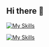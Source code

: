 ## Hi there 👋



[![My Skills](https://skillicons.dev/icons?i=js,html,css,react,nodejs)](https://skillicons.dev)


[![My Skills](https://skillicons.dev/icons?i=figma,docker,webstorm,vscode)](https://skillicons.dev)


<!--
**JadenMeister/jadenMeister** is a ✨ _special_ ✨ repository because its `README.md` (this file) appears on your GitHub profile.

Here are some ideas to get you started:

- 🔭 I’m currently working on ...
- 🌱 I’m currently learning ...
- 👯 I’m looking to collaborate on ...
- 🤔 I’m looking for help with ...
- 💬 Ask me about ...
- 📫 How to reach me: ...
- 😄 Pronouns: ...
- ⚡ Fun fact: ...
-->
